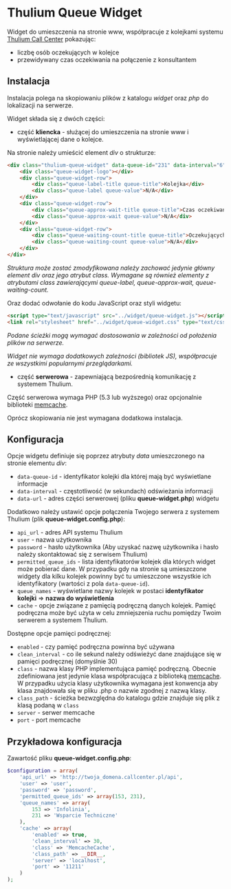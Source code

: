 Thulium Queue Widget
====================

Widget do umieszczenia na stronie www, współpracuje z kolejkami systemu [Thulium Call Center](http://callcenter.pl/) pokazując:
 * liczbę osób oczekujących w kolejce 
 * przewidywany czas oczekiwania na połączenie z konsultantem

Instalacja
------------

Instalacja polega na skopiowaniu plików z katalogu *widget* oraz *php* do lokalizacji na serwerze.

Widget składa się z dwóch części:
 - część **kliencka** - służącej do umieszczenia na stronie www i wyświetlającej dane o kolejce.
 
 Na stronie należy umieścić element *div* o strukturze:
 ```html
 <div class="thulium-queue-widget" data-queue-id="231" data-interval="6" data-url="http://host/queue-widget/php/queue-widget.php">
     <div class="queue-widget-logo"></div>
     <div class="queue-widget-row">
         <div class="queue-label-title queue-title">Kolejka</div>
         <div class="queue-label queue-value">N/A</div>
     </div>
     <div class="queue-widget-row">
         <div class="queue-approx-wait-title queue-title">Czas oczekiwania</div>
         <div class="queue-approx-wait queue-value">N/A</div>
     </div>
     <div class="queue-widget-row">
         <div class="queue-waiting-count-title queue-title">Oczekujących</div>
         <div class="queue-waiting-count queue-value">N/A</div>
     </div>
 </div>
 ```
 *Struktura może zostać zmodyfikowana należy zachować jedynie główny element div oraz jego atrybut class. Wymagane są również elementy z atrybutami class zawierającymi queue-label, queue-approx-wait, queue-waiting-count.*
 
 Oraz dodać odwołanie do kodu JavaScript oraz styli widgetu:
 
 ```html
<script type="text/javascript" src="../widget/queue-widget.js"></script>
<link rel="stylesheet" href="../widget/queue-widget.css" type="text/css"/>
 ```
*Podane ścieżki mogą wymagać dostosowania w zależności od położenia plików na serwerze.*

*Widget nie wymaga dodatkowych zależności (bibliotek JS), współpracuje ze  wszystkimi popularnymi przeglądarkami.*
  
 - część **serwerowa** - zapewniającą bezpośrednią komunikację z systemem Thulium.
 
Część serwerowa wymaga PHP (5.3 lub wyższego) oraz opcjonalnie biblioteki [memcache](http://www.memcached.org/).
 
Oprócz skopiowania nie jest wymagana dodatkowa instalacja.


Konfiguracja
------------

Opcje widgetu definiuje się poprzez atrybuty *data* umieszczonego na stronie elementu *div*:
- `data-queue-id` - identyfikator kolejki dla której mają być wyświetlane informacje
- `data-interval` - częstotliwość (w sekundach) odświeżania informacji
- `data-url` - adres części serwerowej (pliku **queue-widget.php**) widgetu

Dodatkowo należy ustawić opcje połączenia Twojego serwera z systemem Thulium (plik **queue-widget.config.php**):
- `api_url` - adres API systemu Thulium
- `user` - nazwa użytkownika 
- `password` - hasło użytkownika 
   (Aby uzyskać nazwę użytkownika i hasło należy skontaktować się z serwisem Thulium)  
- `permitted_queue_ids` - lista identyfikatorów kolejek dla których widget może pobierać dane. W przypadku gdy na stronie są umieszczone widgety dla kilku kolejek powinny być tu umieszczone wszystkie ich identyfikatory (wartości z pola `data-queue-id`). 
- `queue_names` - wyświetlane nazwy kolejek w postaci **identyfikator kolejki** => **nazwa do wyświetlenia**
- `cache` - opcje związane z pamięcią podręczną danych kolejek. Pamięć podręczna może być użyta w celu zmniejszenia ruchu pomiędzy Twoim serwerem a systemem Thulium.

Dostępne opcje pamięci podręcznej:
- `enabled` - czy pamięć podręczna powinna być używana
- `clean_interval` - co ile sekund należy odświeżyć dane znajdujące się w pamięci podręcznej (domyślnie 30) 
- `class` - nazwa klasy PHP implementująca pamięć podręczną. Obecnie zdefiniowana jest jedynie klasa współpracująca z biblioteką [memcache](http://www.memcached.org/). W przypadku użycia klasy użytkownika wymagana jest konwencja aby klasa znajdowała się w pliku .php o nazwie zgodnej z nazwą klasy.  
- `class_path` - ścieżka bezwzględna do katalogu gdzie znajduje się plik z klasą podaną w `class` 
- `server` - serwer memcache    
- `port` - port memcache  
        
Przykładowa konfiguracja
------------------------

Zawartość pliku **queue-widget.config.php**:

```php
$configuration = array(
    'api_url' => 'http://twoja_domena.callcenter.pl/api',
    'user' => 'user',
    'password' => 'password',
    'permitted_queue_ids' => array(153, 231),
    'queue_names' => array(
        153 => 'Infolinia',
        231 => 'Wsparcie Techniczne'
    ),
    'cache' => array(
        'enabled' => true,
        'clean_interval' => 30,
        'class' => 'MemcacheCache',
        'class_path' => __DIR__,
        'server' => 'localhost',
        'port' => '11211'
    )
);
```
